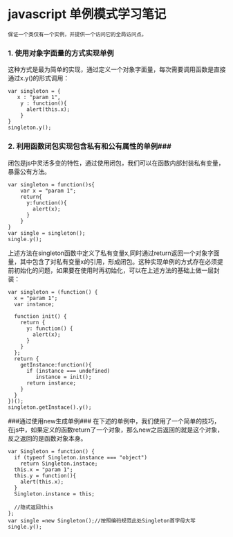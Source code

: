 # javascript 单例模式学习笔记 #
`
保证一个类仅有一个实例，并提供一个访问它的全局访问点。
`
### 1. 使用对象字面量的方式实现单例 ###
这种方式是最为简单的实现，通过定义一个对象字面量，每次需要调用函数是直接通过x.y()的形式调用：
   

```
var singleton = {
   x : "param 1",
  	y : function(){
      alert(this.x);
    }
}
singleton.y();
```

### 2. 利用函数闭包实现包含私有和公有属性的单例###
闭包是js中灵活多变的特性，通过使用闭包，我们可以在函数内部封装私有变量，暴露公有方法。
```
var singleton = function()s{
   	var x = "param 1";
  	return{
      y:function(){
        alert(x);
      }
    }
}
var single = singleton();
single.y();
```
上述方法在singleton函数中定义了私有变量x,同时通过return返回一个对象字面量，其中包含了对私有变量x的引用，形成闭包。这种实现单例的方式存在必须提前初始化的问题，如果要在使用时再初始化，可以在上述方法的基础上做一层封装：
```
var singleton = (function() {
  x = "param 1";
  var instance;

  function init() {
    return {
      y: function() {
        alert(x);
      }
    }
  };
  return {
    getInstance:function(){
      if (instance === undefined)
         instance = init();
      return instance;
    }
  }
})();
singleton.getInstace().y();
```
###通过使用new生成单例###
在下述的单例中，我们使用了一个简单的技巧，在js中，如果定义的函数return了一个对象，那么new之后返回的就是这个对象，反之返回的是函数对象本身。
```
var Singleton = function() {
  if (typeof Singleton.instance === "object")
    return Singleton.instace;
  this.x = "param 1";
  this.y = function(){
    alert(this.x);
  }
  Singleton.instance = this;
  
  //隐式返回this
};
var single =new Singleton();//按照编码规范此处Singleton首字母大写
single.y();

```
